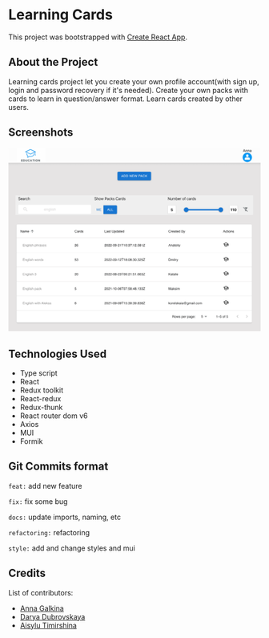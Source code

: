 # Learning Cards

This project was bootstrapped with [Create React App](https://github.com/facebook/create-react-app).

## About the Project

Learning cards project let you create your own profile account(with sign up, login and password recovery if it's needed). 
Create your own packs with cards to learn in question/answer format.
Learn cards created by other users.

## Screenshots

![Project screenshot](/src/assets/images/projectScreenshot.png)

## Technologies Used

- Type script
- React
- Redux toolkit
- React-redux 
- Redux-thunk
- React router dom v6
- Axios
- MUI
- Formik

## Git Commits format

`feat:` add new feature

`fix:` fix some bug

`docs:` update imports, naming, etc

`refactoring:` refactoring

`style:` add and change styles and mui


## Credits
List of contributors:
- [Anna Galkina](https://github.com/AnyaGalkina)
- [Darya Dubrovskaya](https://github.com/DubrovskayaDarya)
- [Aisylu Timirshina](https://github.com/Aisylu24)
